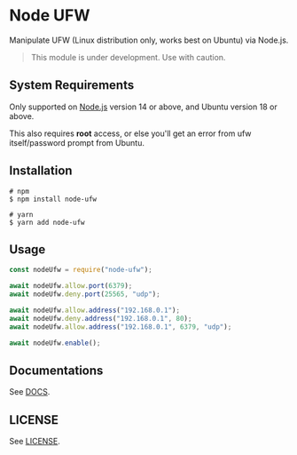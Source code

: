 # Node UFW
Manipulate UFW (Linux distribution only, works best on Ubuntu) via Node.js.
> This module is under development. Use with caution.

## System Requirements
Only supported on [Node.js](https://nodejs.org) version 14 or above, and Ubuntu version 18 or above.

This also requires **root** access, or else you'll get an error from ufw itself/password prompt from Ubuntu.

## Installation
```shell
# npm
$ npm install node-ufw

# yarn
$ yarn add node-ufw
```

## Usage
```js
const nodeUfw = require("node-ufw");

await nodeUfw.allow.port(6379);
await nodeUfw.deny.port(25565, "udp");

await nodeUfw.allow.address("192.168.0.1");
await nodeUfw.deny.address("192.168.0.1", 80);
await nodeUfw.allow.address("192.168.0.1", 6379, "udp");

await nodeUfw.enable();
```

## Documentations
See [DOCS](https://github.com/ray-1337/node-ufw/blob/master/docs/DOCS.md).

## LICENSE
See [LICENSE](https://github.com/ray-1337/node-ufw/blob/master/LICENSE).
